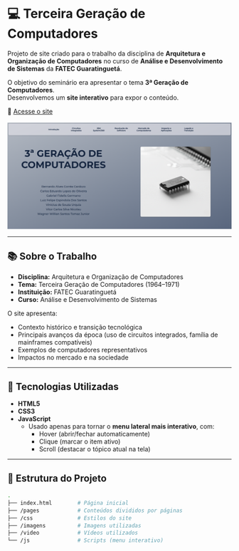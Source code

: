 # 💻 Terceira Geração de Computadores

Projeto de site criado para o trabalho da disciplina de **Arquitetura e Organização de Computadores** no curso de **Análise e Desenvolvimento de Sistemas** da **FATEC Guaratinguetá**.  

O objetivo do seminário era apresentar o tema **3ª Geração de Computadores**.  
Desenvolvemos um **site interativo** para expor o conteúdo.

🔗 [Acesse o site](https://wagnertomaz.github.io/terceira-geracao-computadores)<br><br>
<img src="./images/image.png" alt="Demonstração do site" width="600">

---

## 📚 Sobre o Trabalho

- **Disciplina:** Arquitetura e Organização de Computadores  
- **Tema:** Terceira Geração de Computadores (1964–1971)  
- **Instituição:** FATEC Guaratinguetá  
- **Curso:** Análise e Desenvolvimento de Sistemas 

O site apresenta:
- Contexto histórico e transição tecnológica  
- Principais avanços da época (uso de circuitos integrados, família de mainframes compatíveis)  
- Exemplos de computadores representativos  
- Impactos no mercado e na sociedade  

---

## 🚀 Tecnologias Utilizadas

- **HTML5**  
- **CSS3**  
- **JavaScript**  
  - Usado apenas para tornar o **menu lateral mais interativo**, com:  
    - Hover (abrir/fechar automaticamente)  
    - Clique (marcar o item ativo)  
    - Scroll (destacar o tópico atual na tela)   

---

## 📂 Estrutura do Projeto

```bash
.
├── index.html        # Página inicial
├── /pages            # Conteúdos divididos por páginas
├── /css              # Estilos do site
├── /imagens          # Imagens utilizadas
├── /video            # Vídeos utilizados
└── /js               # Scripts (menu interativo)